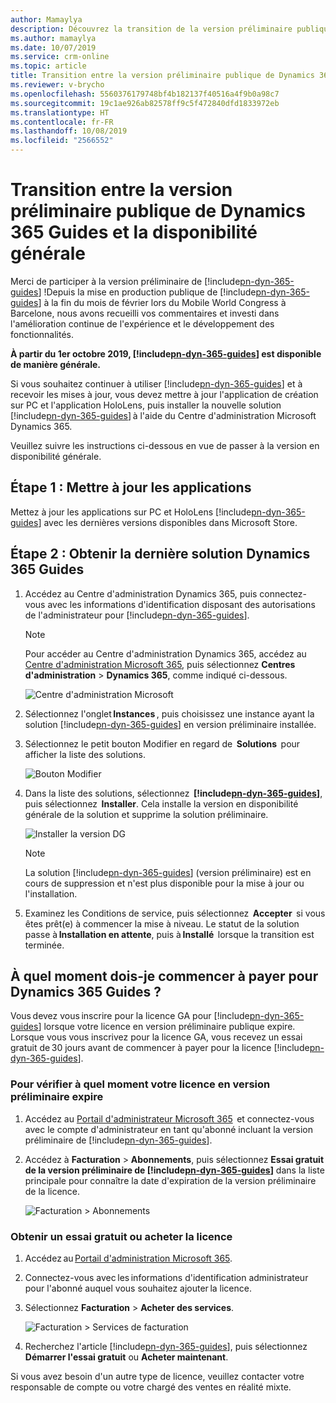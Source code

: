 ```yaml
---
author: Mamaylya
description: Découvrez la transition de la version préliminaire publique de Dynamics 365 Guides vers la version en disponibilité générale.
ms.author: mamaylya
ms.date: 10/07/2019
ms.service: crm-online
ms.topic: article
title: Transition entre la version préliminaire publique de Dynamics 365 Guides et la disponibilité générale
ms.reviewer: v-brycho
ms.openlocfilehash: 5560376179748bf4b182137f40516a4f9b0a98c7
ms.sourcegitcommit: 19c1ae926ab82578ff9c5f472840dfd1833972eb
ms.translationtype: HT
ms.contentlocale: fr-FR
ms.lasthandoff: 10/08/2019
ms.locfileid: "2566552"
---
```

# <a name="transition-from-dynamics-365-guides-public-preview-to-ga"></a>Transition entre la version préliminaire publique de Dynamics 365 Guides et la disponibilité générale

Merci de participer à la version préliminaire de [!include[pn-dyn-365-guides](../includes/pn-dyn-365-guides.md)] !Depuis la mise en production publique de [!include[pn-dyn-365-guides](../includes/pn-dyn-365-guides.md)] à la fin du mois de février lors du Mobile World Congress à Barcelone, nous avons recueilli vos commentaires et investi dans l'amélioration continue de l'expérience et le développement des fonctionnalités.  
 
**À partir du 1er octobre 2019, [!include[pn-dyn-365-guides](../includes/pn-dyn-365-guides.md)] est disponible de manière générale.**  
 
Si vous souhaitez continuer à utiliser [!include[pn-dyn-365-guides](../includes/pn-dyn-365-guides.md)] et à recevoir les mises à jour, vous devez mettre à jour l'application de création sur PC et l'application HoloLens, puis installer la nouvelle solution [!include[pn-dyn-365-guides](../includes/pn-dyn-365-guides.md)] à l'aide du Centre d'administration Microsoft Dynamics 365.  
 
Veuillez suivre les instructions ci-dessous en vue de passer à la version en disponibilité générale.  
 
## <a name="step-1-update-the-apps"></a>Étape 1 : Mettre à jour les applications  

Mettez à jour les applications sur PC et HoloLens [!include[pn-dyn-365-guides](../includes/pn-dyn-365-guides.md)] avec les dernières versions disponibles dans Microsoft Store. 
 
## <a name="step-2-get-the-latest-dynamics-365-guides-solution"></a>Étape 2 : Obtenir la dernière solution Dynamics 365 Guides 

1. Accédez au Centre d'administration Dynamics 365, puis connectez-vous avec les informations d'identification disposant des autorisations de l'administrateur pour [!include[pn-dyn-365-guides](../includes/pn-dyn-365-guides.md)]. 

   > [!NOTE]
   > Pour accéder au Centre d'administration Dynamics 365, accédez au [Centre d'administration Microsoft 365](https://admin.microsoft.com/AdminPortal/Home), puis sélectionnez **Centres d'administration** > **Dynamics 365**, comme indiqué ci-dessous.
   
   ![Centre d'administration Microsoft](media/microsoft-admin-center.PNG "Centre d'administration Microsoft") 

2. Sélectionnez l'onglet **Instances** , puis choisissez une instance ayant la solution [!include[pn-dyn-365-guides](../includes/pn-dyn-365-guides.md)] en version préliminaire installée. 

3. Sélectionnez le petit bouton Modifier en regard de  **Solutions**  pour afficher la liste des solutions.  

   ![Bouton Modifier](media/small-edit-button.PNG "Bouton Modifier")  

4. Dans la liste des solutions, sélectionnez  **[!include[pn-dyn-365-guides](../includes/pn-dyn-365-guides.md)]**, puis sélectionnez  **Installer**. Cela installe la version en disponibilité générale de la solution et supprime la solution préliminaire.  

   ![Installer la version DG](media/install-ga-version.PNG "Installer la version DG")  
   
   > [!NOTE]
   > La solution [!include[pn-dyn-365-guides](../includes/pn-dyn-365-guides.md)] (version préliminaire) est en cours de suppression et n'est plus disponible pour la mise à jour ou l'installation.
   
5. Examinez les Conditions de service, puis sélectionnez  **Accepter**  si vous êtes prêt(e) à commencer la mise à niveau. Le statut de la solution passe à **Installation en attente**, puis à **Installé**  lorsque la transition est terminée. 

## <a name="when-do-i-have-to-start-paying-for-dynamics-365-guides"></a>À quel moment dois-je commencer à payer pour Dynamics 365 Guides ?

Vous devez vous inscrire pour la licence GA pour [!include[pn-dyn-365-guides](../includes/pn-dyn-365-guides.md)] lorsque votre licence en version préliminaire publique expire. Lorsque vous vous inscrivez pour la licence GA, vous recevez un essai gratuit de 30 jours avant de commencer à payer pour la licence [!include[pn-dyn-365-guides](../includes/pn-dyn-365-guides.md)].   

### <a name="to-check-when-your-preview-license-expires"></a>Pour vérifier à quel moment votre licence en version préliminaire expire

1. Accédez au [Portail d'administrateur Microsoft 365](https://admin.microsoft.com/)  et connectez-vous avec le compte d'administrateur en tant qu'abonné incluant la version préliminaire de [!include[pn-dyn-365-guides](../includes/pn-dyn-365-guides.md)].  

2. Accédez à **Facturation** > **Abonnements**, puis sélectionnez **Essai gratuit de la version préliminaire de [!include[pn-dyn-365-guides](../includes/pn-dyn-365-guides.md)]** dans la liste principale pour connaître la date d'expiration de la version préliminaire de la licence. 

   ![Facturation > Abonnements](media/guides-preview-billing.PNG "Facturation > Abonnements")  

### <a name="get-a-trial-or-purchase-license"></a>Obtenir un essai gratuit ou acheter la licence

1. Accédez au [Portail d'administration Microsoft 365](http://admin.microsoft.com).

2. Connectez-vous avec les informations d'identification administrateur pour l'abonné auquel vous souhaitez ajouter la licence.

3. Sélectionnez **Facturation** > **Acheter des services**.

   ![Facturation > Services de facturation](media/guides-ga-billing.PNG "Facturation > Services de facturation")

4. Recherchez l'article [!include[pn-dyn-365-guides](../includes/pn-dyn-365-guides.md)], puis sélectionnez **Démarrer l'essai gratuit** ou **Acheter maintenant**. 

Si vous avez besoin d'un autre type de licence, veuillez contacter votre responsable de compte ou votre chargé des ventes en réalité mixte.  
 




